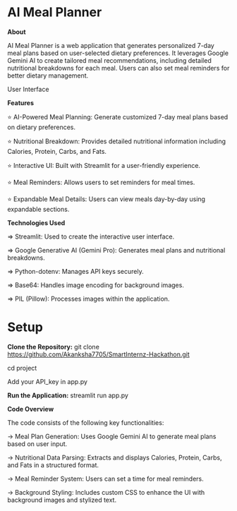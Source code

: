# AI Meal Planner

**About**

AI Meal Planner is a web application that generates personalized 7-day meal plans based on user-selected dietary preferences. It leverages Google Gemini AI to create tailored meal recommendations, including detailed nutritional breakdowns for each meal. Users can also set meal reminders for better dietary management.

User Interface



**Features**

⭐ AI-Powered Meal Planning: Generate customized 7-day meal plans based on dietary preferences.

⭐ Nutritional Breakdown: Provides detailed nutritional information including Calories, Protein, Carbs, and Fats.

⭐ Interactive UI: Built with Streamlit for a user-friendly experience.

⭐ Meal Reminders: Allows users to set reminders for meal times.

⭐ Expandable Meal Details: Users can view meals day-by-day using expandable sections.

**Technologies Used**

=> Streamlit: Used to create the interactive user interface.

=> Google Generative AI (Gemini Pro): Generates meal plans and nutritional breakdowns.

=> Python-dotenv: Manages API keys securely.

=> Base64: Handles image encoding for background images.

=> PIL (Pillow): Processes images within the application.

# Setup

**Clone the Repository:**
git clone https://github.com/Akanksha7705/SmartInternz-Hackathon.git


cd project

Add your API_key in app.py

**Run the Application:**
streamlit run app.py

**Code Overview**

The code consists of the following key functionalities:

-> Meal Plan Generation: Uses Google Gemini AI to generate meal plans based on user input.

-> Nutritional Data Parsing: Extracts and displays Calories, Protein, Carbs, and Fats in a structured format.

-> Meal Reminder System: Users can set a time for meal reminders.

-> Background Styling: Includes custom CSS to enhance the UI with background images and stylized text.


